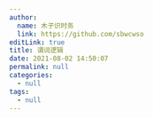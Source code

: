 ```yaml
---
author: 
  name: 木子识时务
  link: https://github.com/sbwcwso
editLink: true
title: 谓词逻辑
date: 2021-08-02 14:50:07
permalink: null
categories: 
  - null
tags: 
  - null
---
```

